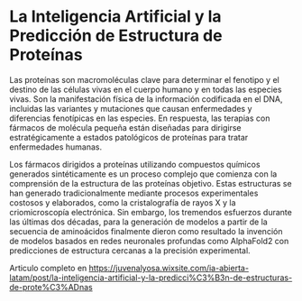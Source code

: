 # La Inteligencia Artificial y la Predicción de Estructura de Proteínas 



Las proteínas son macromoléculas clave para determinar el fenotipo y el destino de las células vivas en el cuerpo humano y en todas las especies vivas. Son la manifestación física de la información codificada en el DNA, incluidas las variantes y mutaciones que causan enfermedades y diferencias fenotípicas en las especies. En respuesta, las terapias con fármacos de molécula pequeña están diseñadas para dirigirse estratégicamente a estados patológicos de proteínas para tratar enfermedades humanas.

Los fármacos dirigidos a proteínas utilizando compuestos químicos generados sintéticamente es un proceso complejo que comienza con la comprensión de la estructura de las proteínas objetivo. Estas estructuras se han generado tradicionalmente mediante procesos experimentales costosos y elaborados, como la cristalografía de rayos X y la criomicroscopía electrónica. Sin embargo, los tremendos esfuerzos durante las últimas dos décadas, para la generación de modelos a partir de la secuencia de aminoácidos finalmente dieron como resultado la invención de modelos basados en redes neuronales profundas como AlphaFold2 con predicciones de estructura cercanas a la precisión experimental.

Articulo completo en https://juvenalyosa.wixsite.com/ia-abierta-latam/post/la-inteligencia-artificial-y-la-predicci%C3%B3n-de-estructuras-de-prote%C3%ADnas
